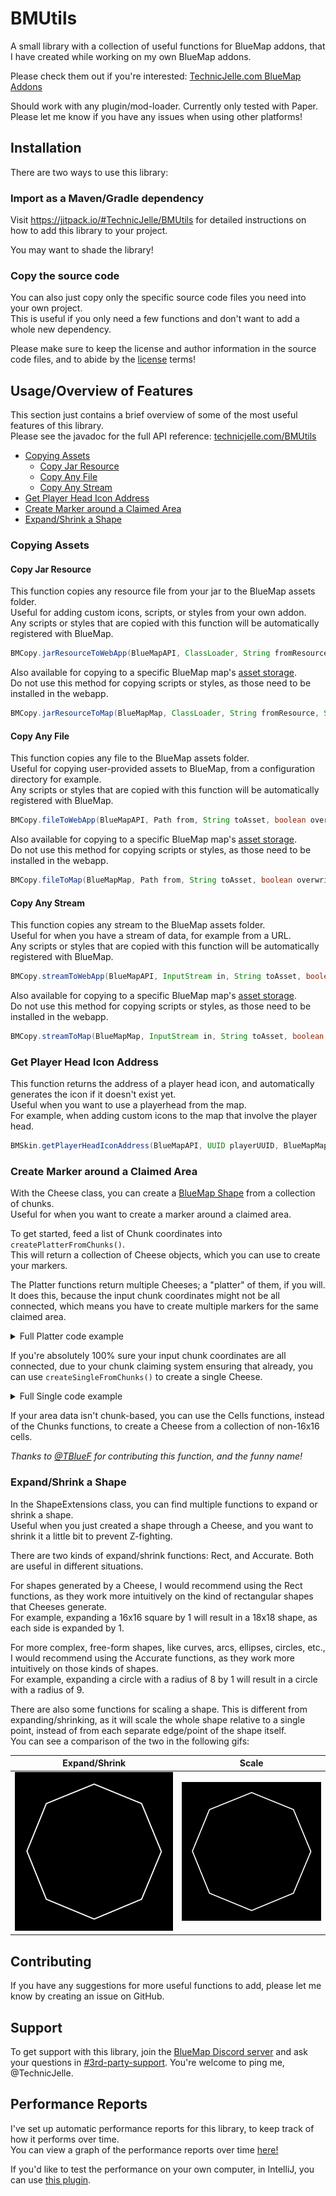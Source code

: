 # BMUtils
A small library with a collection of useful functions for BlueMap addons,
that I have created while working on my own BlueMap addons.

Please check them out if you're interested:
[TechnicJelle.com BlueMap Addons](https://technicjelle.com/#%F0%9F%8C%90-bluemap-addons)

Should work with any plugin/mod-loader. Currently only tested with Paper.
Please let me know if you have any issues when using other platforms!

## Installation
There are two ways to use this library:

### Import as a Maven/Gradle dependency
Visit https://jitpack.io/#TechnicJelle/BMUtils for detailed instructions
on how to add this library to your project.

You may want to shade the library!

### Copy the source code
You can also just copy only the specific source code files you need into your own project.\
This is useful if you only need a few functions and don't want to add a whole new dependency.

Please make sure to keep the license and author information in the source code files,
and to abide by the [license](LICENSE) terms!

## Usage/Overview of Features
This section just contains a brief overview of some of the most useful features of this library.\
Please see the javadoc for the full API reference: [technicjelle.com/BMUtils](https://technicjelle.com/BMUtils/com/technicjelle/BMUtils.html)

- [Copying Assets](#copying-assets)
	- [Copy Jar Resource](#copy-jar-resource)
	- [Copy Any File](#copy-any-file)
	- [Copy Any Stream](#copy-any-stream)
- [Get Player Head Icon Address](#get-player-head-icon-address)
- [Create Marker around a Claimed Area](#create-marker-around-a-claimed-area)
- [Expand/Shrink a Shape](#expandshrink-a-shape)

### Copying Assets
#### Copy Jar Resource
This function copies any resource file from your jar to the BlueMap assets folder.\
Useful for adding custom icons, scripts, or styles from your own addon.\
Any scripts or styles that are copied with this function will be automatically registered with BlueMap.
```java
BMCopy.jarResourceToWebApp(BlueMapAPI, ClassLoader, String fromResource, String toAsset, boolean overwrite)
```

Also available for copying to a specific BlueMap map's [asset storage](https://bluecolored.de/bluemapapi/latest/de/bluecolored/bluemap/api/AssetStorage.html).\
Do not use this method for copying scripts or styles, as those need to be installed in the webapp.
```java
BMCopy.jarResourceToMap(BlueMapMap, ClassLoader, String fromResource, String toAsset, boolean overwrite)
```

#### Copy Any File
This function copies any file to the BlueMap assets folder.\
Useful for copying user-provided assets to BlueMap, from a configuration directory for example.\
Any scripts or styles that are copied with this function will be automatically registered with BlueMap.
```java
BMCopy.fileToWebApp(BlueMapAPI, Path from, String toAsset, boolean overwrite)
```

Also available for copying to a specific BlueMap map's [asset storage](https://bluecolored.de/bluemapapi/latest/de/bluecolored/bluemap/api/AssetStorage.html).\
Do not use this method for copying scripts or styles, as those need to be installed in the webapp.
```java
BMCopy.fileToMap(BlueMapMap, Path from, String toAsset, boolean overwrite)
```

#### Copy Any Stream
This function copies any stream to the BlueMap assets folder.\
Useful for when you have a stream of data, for example from a URL.\
Any scripts or styles that are copied with this function will be automatically registered with BlueMap.
```java
BMCopy.streamToWebApp(BlueMapAPI, InputStream in, String toAsset, boolean overwrite)
```

Also available for copying to a specific BlueMap map's [asset storage](https://bluecolored.de/bluemapapi/latest/de/bluecolored/bluemap/api/AssetStorage.html).\
Do not use this method for copying scripts or styles, as those need to be installed in the webapp.
```java
BMCopy.streamToMap(BlueMapMap, InputStream in, String toAsset, boolean overwrite)
```

### Get Player Head Icon Address
This function returns the address of a player head icon,
and automatically generates the icon if it doesn't exist yet.\
Useful when you want to use a playerhead from the map.\
For example, when adding custom icons to the map that involve the player head.
```java
BMSkin.getPlayerHeadIconAddress(BlueMapAPI, UUID playerUUID, BlueMapMap)
```

### Create Marker around a Claimed Area
With the Cheese class, you can create a [BlueMap Shape](https://bluecolored.de/bluemapapi/latest/de/bluecolored/bluemap/api/math/Shape.html) from a collection of chunks.\
Useful for when you want to create a marker around a claimed area.

To get started, feed a list of Chunk coordinates into `createPlatterFromChunks()`.\
This will return a collection of Cheese objects, which you can use to create your markers.

The Platter functions return multiple Cheeses; a "platter" of them, if you will.\
It does this, because the input chunk coordinates might not be all connected,
which means you have to create multiple markers for the same claimed area.

<details>
<summary>Full Platter code example</summary>

```java
@Event
void onPlayerClaimEvent(Player player, Town claimedTown) {
	//assuming a class member of Map<World, MarkerSet> markerSetMap;
	MarkerSet markerSet = markerSetMap.get(claimedTown.getWorld());

	Collection<Vector2i> chunkCoordinates = claimedTown.getClaimedChunks().stream()
		.map(chunk -> new Vector2i(chunk.getX(), chunk.getZ()))
		.collect(Collectors.toList());

	Collection<Cheese> platter = Cheese.createPlatterFromChunks(chunkCoordinates);
	for (int i = 0; i < platter.size(); i++) {
		Cheese cheese = platter[i];
		ShapeMarker chunkMarker = new ShapeMarker.Builder()
			.label(claimedTown.getName())
			.shape(cheese.getShape())
			.holes(cheese.getHoles())
			//...
			.build();
		markerSet.put("town-" + claimedTown.getName() + "-segment-" + i, chunkMarker);
	}
}
```
**Note:** You should probably run this on a separate thread, as to not block the main server thread!
</details>

If you're absolutely 100% sure your input chunk coordinates are all connected,
due to your chunk claiming system ensuring that already,
you can use `createSingleFromChunks()` to create a single Cheese.

<details>
<summary>Full Single code example</summary>

```java
@Event
void onPlayerClaimEvent(Player player, Town claimedTown) {
	//assuming a class member of Map<World, MarkerSet> markerSetMap;
	MarkerSet markerSet = markerSetMap.get(claimedTown.getWorld());

	Collection<Vector2i> chunkCoordinates = claimedTown.getClaimedChunks().stream()
		.map(chunk -> new Vector2i(chunk.getX(), chunk.getZ()))
		.collect(Collectors.toList());

	Cheese cheese = Cheese.createFromChunks(chunkCoordinates);
	ShapeMarker chunkMarker = new ExtrudeMarker.builder()
		.label(claimedTown.getName())
		.shape(cheese.getShape())
		.holes(cheese.getHoles())
		//...
		.build();
	markerSet.put("town-" + claimedTown.getName(), chunkMarker);
}
```

</details>

If your area data isn't chunk-based, you can use the Cells functions, instead of the Chunks functions,
to create a Cheese from a collection of non-16x16 cells.

_Thanks to [@TBlueF](https://github.com/TBlueF) for contributing this function, and the funny name!_

### Expand/Shrink a Shape
In the ShapeExtensions class, you can find multiple functions to expand or shrink a shape.\
Useful when you just created a shape through a Cheese, and you want to shrink it a little bit to prevent Z-fighting.

There are two kinds of expand/shrink functions: Rect, and Accurate. Both are useful in different situations.

For shapes generated by a Cheese, I would recommend using the Rect functions,
as they work more intuitively on the kind of rectangular shapes that Cheeses generate.\
For example, expanding a 16x16 square by 1 will result in a 18x18 shape, as each side is expanded by 1.

For more complex, free-form shapes, like curves, arcs, ellipses, circles, etc.,
I would recommend using the Accurate functions,
as they work more intuitively on those kinds of shapes.\
For example, expanding a circle with a radius of 8 by 1 will result in a circle with a radius of 9.

There are also some functions for scaling a shape. This is different from expanding/shrinking,
as it will scale the whole shape relative to a single point,
instead of from each separate edge/point of the shape itself.\
You can see a comparison of the two in the following gifs:

| Expand/Shrink                                             | Scale                                     |
|-----------------------------------------------------------|-------------------------------------------|
| ![Expand/Shrink](.github/readme_assets/expand-shrink.gif) | ![Scale](.github/readme_assets/scale.gif) |

## Contributing
If you have any suggestions for more useful functions to add, please let me know by creating an issue on GitHub.

## Support
To get support with this library, join the [BlueMap Discord server](https://bluecolo.red/map-discord)
and ask your questions in [#3rd-party-support](https://discord.com/channels/665868367416131594/863844716047106068). You're welcome to ping me, @TechnicJelle.

## Performance Reports
I've set up automatic performance reports for this library, to keep track of how it performs over time.\
You can view a graph of the performance reports over time [here!](https://technicjelle.com/BMUtils-PerformanceReports/)

If you'd like to test the performance on your own computer, in IntelliJ, you can use [this plugin](https://github.com/artyushov/idea-jmh-plugin).
